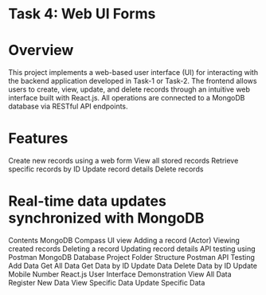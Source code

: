 # Task 4: Web UI Forms
# Overview
This project implements a web-based user interface (UI) for interacting with the backend application developed in Task-1 or Task-2.
The frontend allows users to create, view, update, and delete records through an intuitive web interface built with React.js.
All operations are connected to a MongoDB database via RESTful API endpoints.

# Features
Create new records using a web form
View all stored records
Retrieve specific records by ID
Update record details
Delete records

# Real-time data updates synchronized with MongoDB
Contents
MongoDB Compass UI view
Adding a record (Actor)
Viewing created records
Deleting a record
Updating record details
API testing using Postman
MongoDB Database
Project Folder Structure
Postman API Testing
Add Data
Get All Data
Get Data by ID
Update Data
Delete Data by ID
Update Mobile Number
React.js User Interface Demonstration
View All Data
Register New Data
View Specific Data
Update Specific Data
